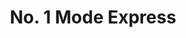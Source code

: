 ---
title: "No. 1 Mode Express"
url: /dessau-rosslau/no-1-mode-express-franzstrasse/
shop: Kleidung
---